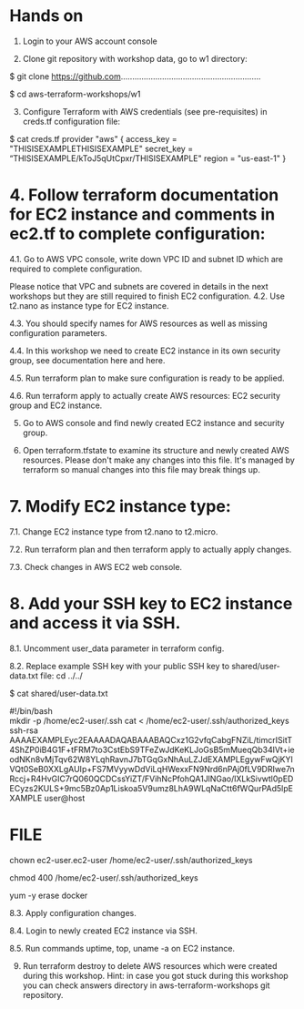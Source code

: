 # Hands on
1. Login to your AWS account console

2. Clone git repository with workshop data, go to w1 directory:

$ git clone https://github.com.............................................................

$ cd aws-terraform-workshops/w1

3. Configure Terraform with AWS credentials (see pre-requisites) in creds.tf configuration file:

$ cat creds.tf
provider "aws" {
  access_key = "THISISEXAMPLETHISISEXAMPLE"
  secret_key = “THISISEXAMPLE/kToJ5qUtCpxr/THISISEXAMPLE"
  region = "us-east-1"
}

# 4. Follow terraform documentation for EC2 instance and comments in ec2.tf to complete configuration:

   4.1. Go to AWS VPC console, write down VPC ID and subnet ID which are required to complete configuration.
   
Please notice that VPC and subnets are covered in details in the next workshops but they are still required to finish EC2 configuration.
   4.2. Use t2.nano as instance type for EC2 instance.
  
  4.3. You should specify names for AWS resources as well as missing configuration parameters.
   
   4.4. In this workshop we need to create EC2 instance in its own security group, see documentation here and here.
   
   4.5. Run terraform plan to make sure configuration is ready to be applied.
   
   4.6. Run terraform apply to actually create AWS resources: EC2 security group and EC2 instance.

5. Go to AWS console and find newly created EC2 instance and security group.

6. Open terraform.tfstate to examine its structure and newly created AWS resources. Please don't make any changes into this file. It's 
managed by terraform so manual changes into this file may break things up.

# 7. Modify EC2 instance type:
  
  7.1. Change EC2 instance type from t2.nano to t2.micro.
  
  7.2. Run terraform plan and then terraform apply to actually apply changes.
   
   7.3. Check changes in AWS EC2 web console.

# 8. Add your SSH key to EC2 instance and access it via SSH.
   
   8.1. Uncomment user_data parameter in terraform config.
  
  8.2. Replace example SSH key with your public SSH key to shared/user-data.txt file:
cd ../../

$ cat shared/user-data.txt

#!/bin/bash  
mkdir -p /home/ec2-user/.ssh
cat <<FILE > /home/ec2-user/.ssh/authorized_keys
ssh-rsa AAAAEXAMPLEyc2EAAAADAQABAAABAQCxz1G2vfqCabgFNZiL/timcrISitT4ShZP0iB4G1F+tFRM7to3CstEbS9TFeZwJdKeKLJoGsB5mMueqQb34lVt+ieodNKn8vMjTqv62W8YLqhRavnJ7bTGqGxNhAuLZJdEXAMPLEgywFwQjKYIVQt0SeB0XXLgAUIp+FS7MVyywDdViLqHWexxFN9Nrd6nPAj0fLV9DRIwe7nRccj+R4HvGIC7rQ060QCDCssYiZT/FVihNcPfohQA1JlNGao/lXLkSivwtl0pEDECyzs2KULS+9mc5Bz0Ap1Liskoa5V9umz8LhA9WLqNaCtt6fWQurPAd5lpEXAMPLE user@host

# FILE
chown ec2-user.ec2-user /home/ec2-user/.ssh/authorized_keys

chmod 400 /home/ec2-user/.ssh/authorized_keys

yum -y erase docker
  
  8.3. Apply configuration changes.
  
  8.4. Login to newly created EC2 instance via SSH.
  
  8.5. Run commands uptime, top, uname -a on EC2 instance.

9. Run terraform destroy to delete AWS resources which were created during this workshop.
Hint: in case you got stuck during this workshop you can check answers directory in aws-terraform-workshops git repository.
